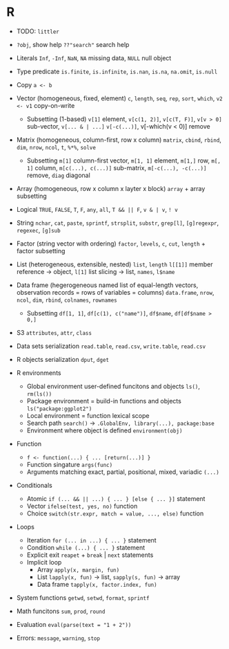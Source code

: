 # R

- TODO: `littler`
- `?obj`, show help `??"search"` search help
- Literals `Inf`, `-Inf`, `NaN`, `NA` missing data, `NULL` null object
- Type predicate `is.finite`, `is.infinite`, `is.nan`, `is.na`, `na.omit`, `is.null`
- Copy `a <- b`
- Vector (homogeneous, fixed, element) `c`, `length`, `seq`, `rep`, `sort`, `which`, `v2
  <- v1` copy-on-write
    - Subsetting (1-based) `v[1]` element, `v[c(1, 2)]`, `v[c(T, F)]`, `v[v > 0]`
      sub-vector, `v[... & | ...]` `v[-c(...)]`, v[-which(v < 0)] remove
- Matrix (homogeneous, column-first, row x column) `matrix`, `cbind`, `rbind`, `dim`,
  `nrow`, `ncol`, `t`, `%*%`, `solve`
    - Subsetting `m[1]` column-first vector, `m[1, 1]` element, `m[1,]` row, `m[, 1]`
      column, `m[c(...), c(...)]` sub-matrix, `m[-c(...), -c(...)]` remove, `diag`
      diagonal
- Array (homogeneous, row x column x layter x block) `array` + array subsetting
- Logical `TRUE`, `FALSE`, `T`, `F`, `any`, `all`, `T && || F`, `v & | v`, `! v`
- String `nchar`, `cat`, `paste`, `sprintf`, `strsplit`, `substr`, `grep[l]`,
  `[g]regexpr`, `regexec`, `[g]sub`
- Factor (string vector with ordering) `factor`, `levels`, `c`, `cut`, `length` + factor
  subsetting
- List (heterogeneous, extensible, nested) `list`, `length` `l[[1]]` member reference ->
  object, `l[1]` list slicing -> list, `names`, `l$name`
- Data frame (hegerogeneous named list of equal-length vectors, observation records =
  rows of variables = columns) `data.frame`, `nrow`, `ncol`, `dim`, `rbind`, `colnames`,
  `rownames`
    - Subsetting `df[1, 1]`, `df[c(1), c("name")]`, `df$name`, `df[df$name > 0,]`
- S3 `attributes`, `attr`, `class`
- Data sets serialization `read.table`, `read.csv`, `write.table`, `read.csv`
- R objects serialization `dput`, `dget`
- R environments
    - Global environment user-defined funcitons and objects `ls()`, `rm(ls())`
    - Package environment = build-in functions and objects `ls("package:ggplot2")`
    - Local environment = function lexical scope
    - Search path `search()` -> `.GlobalEnv, library(...), package:base`
    - Environment where object is defined `environment(obj)`
- Function
    - `f <- function(...) { ... [return(...)] }`
    - Function singature `args(func)`
    - Arguments matching exact, partial, positional, mixed, variadic `(...)`
- Conditionals
    - Atomic `if (... && || ...) { ... } [else { ... }]` statement
    - Vector `ifelse(test, yes, no)` function
    - Choice `switch(str.expr, match = value, ..., else)` function
- Loops
    - Iteration `for (... in ...) { ... }` statement
    - Condition `while (...) { ... }` statement
    - Explicit exit `reapet` + `break` | `next` statements
    - Implicit loop
        - Array `apply(x, margin, fun)`
        - List `lapply(x, fun)` -> list, `sapply(s, fun)` -> array
        - Data frame `tapply(x, factor.index, fun)`

- System functions `getwd`, `setwd`, `format`, `sprintf`
- Math funcitons `sum`, `prod`, `round`
- Evaluation `eval(parse(text = "1 + 2"))`
- Errors: `message`, `warning`, `stop`
